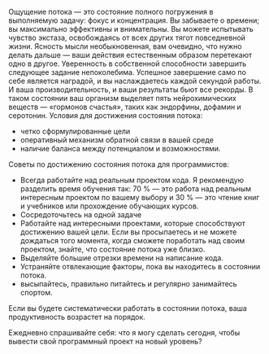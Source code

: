 Ощущение потока — это состояние полного погружения в выполняемую задачу: фокус и концентрация. Вы забываете о времени; вы максимально эффективны и внимательны. Вы можете испытывать чувство экстаза, освобождаясь от всех других тягот повседневной жизни. Ясность мысли необыкновенная, вам очевидно, что нужно делать дальше — ваши действия естественным образом перетекают одно в другое. Уверенность в собственной способности завершить следующее задание непоколебима. Успешное завершение само по себе является наградой, и вы наслаждаетесь каждой секундой работы. И ваша производительность, и ваши результаты бьют все рекорды.
В таком состоянии ваш организм выделяет пять нейрохимических веществ — «гормонов счастья», таких как эндорфины, дофамин и серотонин.
Условия для достижения состояния потока:
* четко сформулированные цели
* оперативный механизм обратной связи в вашей среде
* наличие баланса между потенциалом и возможностями.

Советы по достижению состояния потока для программистов:
* Всегда работайте над реальным проектом кода. Я рекомендую разделить время обучения так: 70 % — это работа над реальным интересным проектом по вашему выбору и 30 % — это чтение книг и учебников или прохождение обучающих курсов.
* Сосредоточьтесь на одной задаче
* Работайте над интересными проектами, которые способствуют достижению вашей цели. Если вы просыпаетесь и не можете дождаться того момента, когда сможете поработать над своим проектом, знайте, что состояние потока уже близко.
* Выделяйте большие отрезки времени на написание кода.
* Устраняйте отвлекающие факторы, пока вы находитесь в состоянии потока.
* высыпайтесь, правильно питайтесь и регулярно занимайтесь спортом.

Если вы будете систематически работать в состоянии потока, ваша продуктивность возрастет на порядок.

Ежедневно спрашивайте себя: что я могу сделать сегодня, чтобы вывести свой программный проект на новый уровень?
